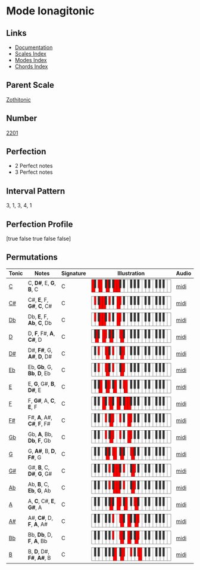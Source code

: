 # Mode Ionagitonic

## Links

- [Documentation](index.md)
- [Scales Index](Scales.md)
- [Modes Index](Modes.md)
- [Chords Index](Chords.md)

## Parent Scale

[Zothitonic](ScaleZothitonic.md)

## Number

[2201](https://ianring.com/musictheory/scales/2201)

## Perfection

- 2 Perfect notes
- 3 Perfect notes

## Interval Pattern

3, 1, 3, 4, 1

## Perfection Profile

[true false true false false]

## Permutations

| Tonic | Notes | Signature | Illustration | Audio |
|-------|-------|-----------|--------------|-------|
| [C](ModeCNaturalIonagitonic.md) | C, **D#**, E, **G**, **B**, C | C | ![CNaturalIonagitonic](ModeCNaturalIonagitonic.png) | [midi](https://github.com/edipermadi/music/blob/main/docs/ModeCNaturalIonagitonic.mid?raw=true) |
| [C#](ModeCSharpIonagitonic.md) | C#, **E**, F, **G#**, **C**, C# | C | ![CSharpIonagitonic](ModeCSharpIonagitonic.png) | [midi](https://github.com/edipermadi/music/blob/main/docs/ModeCSharpIonagitonic.mid?raw=true) |
| [Db](ModeDFlatIonagitonic.md) | Db, **E**, F, **Ab**, **C**, Db | C | ![DFlatIonagitonic](ModeDFlatIonagitonic.png) | [midi](https://github.com/edipermadi/music/blob/main/docs/ModeDFlatIonagitonic.mid?raw=true) |
| [D](ModeDNaturalIonagitonic.md) | D, **F**, F#, **A**, **C#**, D | C | ![DNaturalIonagitonic](ModeDNaturalIonagitonic.png) | [midi](https://github.com/edipermadi/music/blob/main/docs/ModeDNaturalIonagitonic.mid?raw=true) |
| [D#](ModeDSharpIonagitonic.md) | D#, **F#**, G, **A#**, **D**, D# | C | ![DSharpIonagitonic](ModeDSharpIonagitonic.png) | [midi](https://github.com/edipermadi/music/blob/main/docs/ModeDSharpIonagitonic.mid?raw=true) |
| [Eb](ModeEFlatIonagitonic.md) | Eb, **Gb**, G, **Bb**, **D**, Eb | C | ![EFlatIonagitonic](ModeEFlatIonagitonic.png) | [midi](https://github.com/edipermadi/music/blob/main/docs/ModeEFlatIonagitonic.mid?raw=true) |
| [E](ModeENaturalIonagitonic.md) | E, **G**, G#, **B**, **D#**, E | C | ![ENaturalIonagitonic](ModeENaturalIonagitonic.png) | [midi](https://github.com/edipermadi/music/blob/main/docs/ModeENaturalIonagitonic.mid?raw=true) |
| [F](ModeFNaturalIonagitonic.md) | F, **G#**, A, **C**, **E**, F | C | ![FNaturalIonagitonic](ModeFNaturalIonagitonic.png) | [midi](https://github.com/edipermadi/music/blob/main/docs/ModeFNaturalIonagitonic.mid?raw=true) |
| [F#](ModeFSharpIonagitonic.md) | F#, **A**, A#, **C#**, **F**, F# | C | ![FSharpIonagitonic](ModeFSharpIonagitonic.png) | [midi](https://github.com/edipermadi/music/blob/main/docs/ModeFSharpIonagitonic.mid?raw=true) |
| [Gb](ModeGFlatIonagitonic.md) | Gb, **A**, Bb, **Db**, **F**, Gb | C | ![GFlatIonagitonic](ModeGFlatIonagitonic.png) | [midi](https://github.com/edipermadi/music/blob/main/docs/ModeGFlatIonagitonic.mid?raw=true) |
| [G](ModeGNaturalIonagitonic.md) | G, **A#**, B, **D**, **F#**, G | C | ![GNaturalIonagitonic](ModeGNaturalIonagitonic.png) | [midi](https://github.com/edipermadi/music/blob/main/docs/ModeGNaturalIonagitonic.mid?raw=true) |
| [G#](ModeGSharpIonagitonic.md) | G#, **B**, C, **D#**, **G**, G# | C | ![GSharpIonagitonic](ModeGSharpIonagitonic.png) | [midi](https://github.com/edipermadi/music/blob/main/docs/ModeGSharpIonagitonic.mid?raw=true) |
| [Ab](ModeAFlatIonagitonic.md) | Ab, **B**, C, **Eb**, **G**, Ab | C | ![AFlatIonagitonic](ModeAFlatIonagitonic.png) | [midi](https://github.com/edipermadi/music/blob/main/docs/ModeAFlatIonagitonic.mid?raw=true) |
| [A](ModeANaturalIonagitonic.md) | A, **C**, C#, **E**, **G#**, A | C | ![ANaturalIonagitonic](ModeANaturalIonagitonic.png) | [midi](https://github.com/edipermadi/music/blob/main/docs/ModeANaturalIonagitonic.mid?raw=true) |
| [A#](ModeASharpIonagitonic.md) | A#, **C#**, D, **F**, **A**, A# | C | ![ASharpIonagitonic](ModeASharpIonagitonic.png) | [midi](https://github.com/edipermadi/music/blob/main/docs/ModeASharpIonagitonic.mid?raw=true) |
| [Bb](ModeBFlatIonagitonic.md) | Bb, **Db**, D, **F**, **A**, Bb | C | ![BFlatIonagitonic](ModeBFlatIonagitonic.png) | [midi](https://github.com/edipermadi/music/blob/main/docs/ModeBFlatIonagitonic.mid?raw=true) |
| [B](ModeBNaturalIonagitonic.md) | B, **D**, D#, **F#**, **A#**, B | C | ![BNaturalIonagitonic](ModeBNaturalIonagitonic.png) | [midi](https://github.com/edipermadi/music/blob/main/docs/ModeBNaturalIonagitonic.mid?raw=true) |
